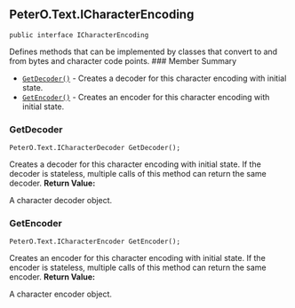 ## PeterO.Text.ICharacterEncoding

    public interface ICharacterEncoding

  Defines methods that can be implemented by classes that convert to and from bytes and character code points.  ### Member Summary
* <code>[GetDecoder()](#GetDecoder)</code> - Creates a decoder for this character encoding with initial state.
* <code>[GetEncoder()](#GetEncoder)</code> - Creates an encoder for this character encoding with initial state.

<a id="GetDecoder"></a>
### GetDecoder

    PeterO.Text.ICharacterDecoder GetDecoder();

 Creates a decoder for this character encoding with initial state. If the decoder is stateless, multiple calls of this method can return the same decoder.  <b>Return Value:</b>

A character decoder object.

<a id="GetEncoder"></a>
### GetEncoder

    PeterO.Text.ICharacterEncoder GetEncoder();

 Creates an encoder for this character encoding with initial state. If the encoder is stateless, multiple calls of this method can return the same encoder.  <b>Return Value:</b>

A character encoder object.

